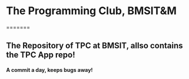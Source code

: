 # The Programming Club, BMSIT&M
=======
## The Repository of TPC at BMSIT, allso contains the TPC App repo! 
#### A commit a day, keeps bugs away!
